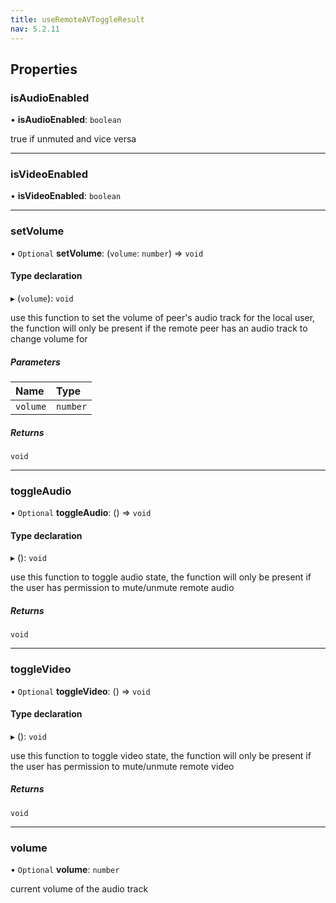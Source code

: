 ```yaml
---
title: useRemoteAVToggleResult
nav: 5.2.11
---
```


## Properties

### isAudioEnabled

• **isAudioEnabled**: `boolean`

true if unmuted and vice versa

___

### isVideoEnabled

• **isVideoEnabled**: `boolean`

___

### setVolume

• `Optional` **setVolume**: (`volume`: `number`) => `void`

#### Type declaration

▸ (`volume`): `void`

use this function to set the volume of peer's audio track for the local user, the function will
only be present if the remote peer has an audio track to change volume for

##### Parameters

| Name | Type |
| :------ | :------ |
| `volume` | `number` |

##### Returns

`void`

___

### toggleAudio

• `Optional` **toggleAudio**: () => `void`

#### Type declaration

▸ (): `void`

use this function to toggle audio state, the function will only be present if the user
has permission to mute/unmute remote audio

##### Returns

`void`

___

### toggleVideo

• `Optional` **toggleVideo**: () => `void`

#### Type declaration

▸ (): `void`

use this function to toggle video state, the function will only be present if the user
has permission to mute/unmute remote video

##### Returns

`void`

___

### volume

• `Optional` **volume**: `number`

current volume of the audio track
